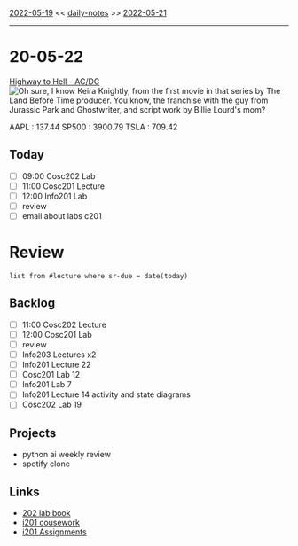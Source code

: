 [2022-05-19](daily_notes/2022-05-19) << [daily-notes](notes/daily-notes.md) >> [2022-05-21](daily_notes/2022-05-21)

---
# 20-05-22
[Highway to Hell - AC/DC](spotify:album:10v912xgTZbjAtYfyKWJCS)
![Oh sure, I know Keira Knightly, from the first movie in that series by The Land Before Time producer. You know, the franchise with the guy from Jurassic Park and Ghostwriter, and script work by Billie Lourd's mom?](https://imgs.xkcd.com/comics/mainly_known_for.png)

AAPL : 137.44 
SP500 : 3900.79 
TSLA : 709.42

## Today
- [ ] 09:00 Cosc202 Lab
- [ ] 11:00 Cosc201 Lecture
- [ ] 12:00 Info201 Lab
- [ ] review
- [ ] email about labs c201

# Review
```dataview
list from #lecture where sr-due = date(today)
```

## Backlog
- [ ] 11:00 Cosc202 Lecture
- [ ] 12:00 Cosc201 Lab
- [ ] review
- [ ] Info203 Lectures x2
- [ ] Info201 Lecture 22
- [ ] Cosc201 Lab 12
- [ ] Info201 Lab 7
- [ ] Info201 Lecture 14 activity and state diagrams
- [ ] Cosc202 Lab 19

## Projects
- python ai weekly review
- spotify clone

## Links
- [202 lab book](C:\Users\Jet%20Hughes\Documents\Personal\COSC202LabBook-2.pdf)
- [i201 cousework](https://isgb.otago.ac.nz/infosci/INFO201/labs_release/raw/master/output/info201_labs.html#)
- [i201 Assignments](https://isgb.otago.ac.nz/info201/shared/assignments_release/raw/master/output/info201_assignments.html)